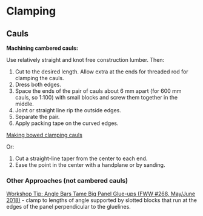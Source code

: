 # Clamping

## Cauls

**Machining cambered cauls:**  

Use relatively straight and knot free construction lumber. Then:

1. Cut to the desired length. Allow extra at the ends for threaded rod for clamping the cauls.
1. Dress both edges.
1. Space the ends of the pair of cauls about 6 mm apart (for 600 mm cauls, so 1:100) with small blocks and screw them together in the middle.
1. Joint or straight line rip the outside edges.
1. Separate the pair.
1. Apply packing tape on the curved edges.

[Making bowed clamping cauls](https://www.woodtalkonline.com/topic/3667-making-bowed-clamping-cauls/)

Or:

1. Cut a straight-line taper from the center to each end.
1. Ease the point in the center with a handplane or by sanding.

### Other Approaches (not cambered cauls)

[Workshop Tip: Angle Bars Tame Big Panel Glue-ups (FWW #268, May/June 2018)](https://www.finewoodworking.com/2018/04/17/268-workshop-tip-angle-bars-tame-big-panel-glue-ups) - clamp to lengths of angle supported by slotted blocks that run at the edges of the panel perpendicular to the gluelines.
